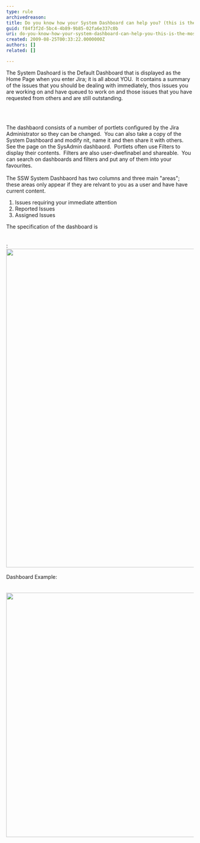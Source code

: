 ```yaml
---
type: rule
archivedreason: 
title: Do you know how your System Dashboard can help you? (this is the most important feature in Jira)
guid: f84f3f2d-5bc4-4b89-9b85-02fa6e337c0b
uri: do-you-know-how-your-system-dashboard-can-help-you-this-is-the-most-important-feature-in-jira
created: 2009-08-25T00:33:22.0000000Z
authors: []
related: []

---
```



The System Dashoard is the Default Dashboard that is displayed as the Home Page when you enter Jira; it is all about YOU.&#160; It contains a summary of the issues that you should be dealing with immediately, thos issues you are working on and have queued to work on and those issues that you have requested from others and are still outstanding. 

<br><excerpt class='endintro'></excerpt><br>

  <p style="margin-right&#58;0px;" dir="ltr">The dashbaord consists of a number of portlets configured by the Jira Administrator so they can be changed.&#160; You can also take a copy of the System Dashboard and modify nit, name it and then share it with others.&#160; See the page on the SysAdmin dashbaord.&#160; Portlets often use Filters to display their contents.&#160; Filters are also user-dwefinabel and shareable.&#160; You can search on dashboards and filters and put any of them into your favourites.<br>
<br>
The SSW System Dashbaord has two columns and&#160;three main &quot;areas&quot;; these areas only appear if they are relvant to you as a user and have have current content.</p>
<ol>
    <li>Issues requiring your immediate attention </li>
    <li>Reported Issues </li>
    <li>Assigned Issues </li>
</ol>
<p>The specification of the dashboard is<br>
<br>
<br>
&#58;<img width="900" height="855" alt="" src="/Standards/Management/rulesforbetterjira/PublishingImages/SystemDashboardSpec.png" /><br>
<br>
Dashboard Example&#58;<br>
<br>
<br>
<img width="950" height="656" alt="" src="/Standards/Management/rulesforbetterjira/PublishingImages/SystemDashboardExampleOld.png" /></p>



